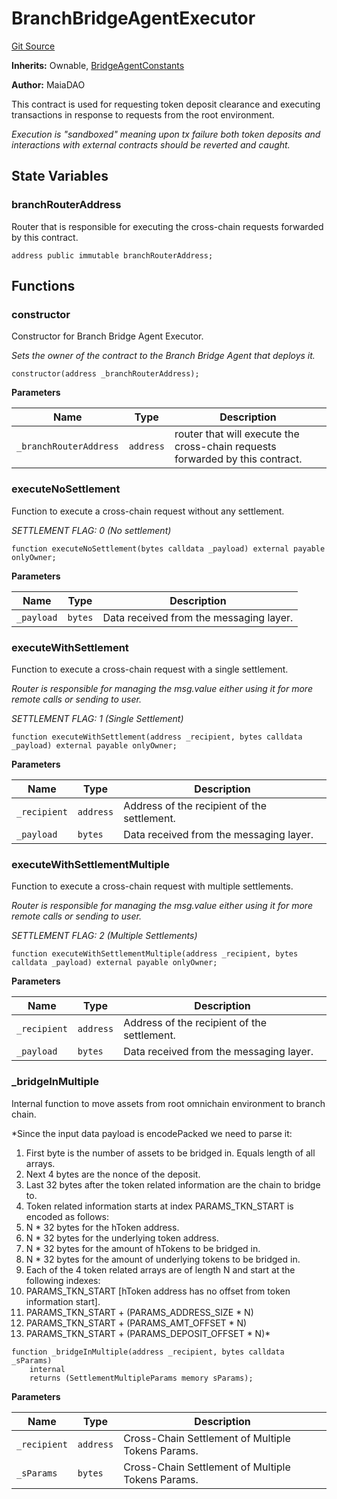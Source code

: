 # BranchBridgeAgentExecutor
[Git Source](https://github.com/Maia-DAO/2023-09-maia-remediations/blob/main/src/BranchBridgeAgentExecutor.sol)

**Inherits:**
Ownable, [BridgeAgentConstants](/src/ulysses-omnichain/interfaces/BridgeAgentConstants.md)

**Author:**
MaiaDAO

This contract is used for requesting token deposit clearance and
executing transactions in response to requests from the root environment.

*Execution is "sandboxed" meaning upon tx failure both token deposits
and interactions with external contracts should be reverted and caught.*


## State Variables
### branchRouterAddress
Router that is responsible for executing the cross-chain requests forwarded by this contract.


```solidity
address public immutable branchRouterAddress;
```


## Functions
### constructor

Constructor for Branch Bridge Agent Executor.

*Sets the owner of the contract to the Branch Bridge Agent that deploys it.*


```solidity
constructor(address _branchRouterAddress);
```
**Parameters**

|Name|Type|Description|
|----|----|-----------|
|`_branchRouterAddress`|`address`|router that will execute the cross-chain requests forwarded by this contract.|


### executeNoSettlement

Function to execute a cross-chain request without any settlement.

*SETTLEMENT FLAG: 0 (No settlement)*


```solidity
function executeNoSettlement(bytes calldata _payload) external payable onlyOwner;
```
**Parameters**

|Name|Type|Description|
|----|----|-----------|
|`_payload`|`bytes`|Data received from the messaging layer.|


### executeWithSettlement

Function to execute a cross-chain request with a single settlement.

*Router is responsible for managing the msg.value either using it for more remote calls or sending to user.*

*SETTLEMENT FLAG: 1 (Single Settlement)*


```solidity
function executeWithSettlement(address _recipient, bytes calldata _payload) external payable onlyOwner;
```
**Parameters**

|Name|Type|Description|
|----|----|-----------|
|`_recipient`|`address`|Address of the recipient of the settlement.|
|`_payload`|`bytes`|Data received from the messaging layer.|


### executeWithSettlementMultiple

Function to execute a cross-chain request with multiple settlements.

*Router is responsible for managing the msg.value either using it for more remote calls or sending to user.*

*SETTLEMENT FLAG: 2 (Multiple Settlements)*


```solidity
function executeWithSettlementMultiple(address _recipient, bytes calldata _payload) external payable onlyOwner;
```
**Parameters**

|Name|Type|Description|
|----|----|-----------|
|`_recipient`|`address`|Address of the recipient of the settlement.|
|`_payload`|`bytes`|Data received from the messaging layer.|


### _bridgeInMultiple

Internal function to move assets from root omnichain environment to branch chain.

*Since the input data payload is encodePacked we need to parse it:
1. First byte is the number of assets to be bridged in. Equals length of all arrays.
2. Next 4 bytes are the nonce of the deposit.
3. Last 32 bytes after the token related information are the chain to bridge to.
4. Token related information starts at index PARAMS_TKN_START is encoded as follows:
1. N * 32 bytes for the hToken address.
2. N * 32 bytes for the underlying token address.
3. N * 32 bytes for the amount of hTokens to be bridged in.
4. N * 32 bytes for the amount of underlying tokens to be bridged in.
5. Each of the 4 token related arrays are of length N and start at the following indexes:
1. PARAMS_TKN_START [hToken address has no offset from token information start].
2. PARAMS_TKN_START + (PARAMS_ADDRESS_SIZE * N)
3. PARAMS_TKN_START + (PARAMS_AMT_OFFSET * N)
4. PARAMS_TKN_START + (PARAMS_DEPOSIT_OFFSET * N)*


```solidity
function _bridgeInMultiple(address _recipient, bytes calldata _sParams)
    internal
    returns (SettlementMultipleParams memory sParams);
```
**Parameters**

|Name|Type|Description|
|----|----|-----------|
|`_recipient`|`address`|Cross-Chain Settlement of Multiple Tokens Params.|
|`_sParams`|`bytes`|Cross-Chain Settlement of Multiple Tokens Params.|


